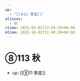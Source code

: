```yaml
---
up:
  - "[[⑧11 季度]]"
aliases:
  - 秋
ctime: 2025-03-01T13:59:35+08:00
mtime: 2025-10-01T11:40:28+08:00
---
```


# ⑧113 秋

- up: [[⑧11 季度]]
